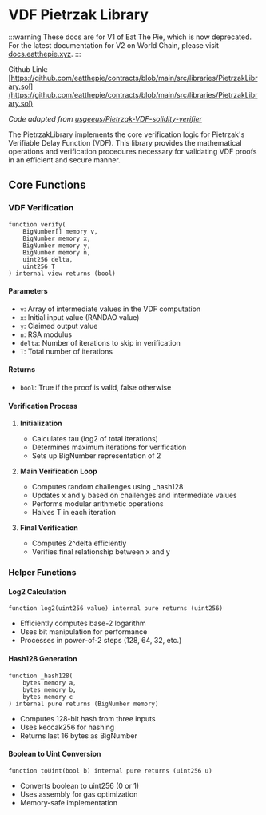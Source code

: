 # VDF Pietrzak Library

:::warning
These docs are for V1 of Eat The Pie, which is now deprecated. For the latest documentation for V2 on World Chain, please visit [docs.eatthepie.xyz](https://docs.eatthepie.xyz).
:::

Github Link: [https://github.com/eatthepie/contracts/blob/main/src/libraries/PietrzakLibrary.sol](https://github.com/eatthepie/contracts/blob/main/src/libraries/PietrzakLibrary.sol)

_Code adapted from [usgeeus/Pietrzak-VDF-solidity-verifier](https://github.com/usgeeus/Pietrzak-VDF-solidity-verifier)_

The PietrzakLibrary implements the core verification logic for Pietrzak's Verifiable Delay Function (VDF). This library provides the mathematical operations and verification procedures necessary for validating VDF proofs in an efficient and secure manner.

## Core Functions

### VDF Verification

```solidity
function verify(
    BigNumber[] memory v,
    BigNumber memory x,
    BigNumber memory y,
    BigNumber memory n,
    uint256 delta,
    uint256 T
) internal view returns (bool)
```

#### Parameters

- `v`: Array of intermediate values in the VDF computation
- `x`: Initial input value (RANDAO value)
- `y`: Claimed output value
- `n`: RSA modulus
- `delta`: Number of iterations to skip in verification
- `T`: Total number of iterations

#### Returns

- `bool`: True if the proof is valid, false otherwise

#### Verification Process

1. **Initialization**

   - Calculates tau (log2 of total iterations)
   - Determines maximum iterations for verification
   - Sets up BigNumber representation of 2

2. **Main Verification Loop**

   - Computes random challenges using \_hash128
   - Updates x and y based on challenges and intermediate values
   - Performs modular arithmetic operations
   - Halves T in each iteration

3. **Final Verification**
   - Computes 2^delta efficiently
   - Verifies final relationship between x and y

### Helper Functions

#### Log2 Calculation

```solidity
function log2(uint256 value) internal pure returns (uint256)
```

- Efficiently computes base-2 logarithm
- Uses bit manipulation for performance
- Processes in power-of-2 steps (128, 64, 32, etc.)

#### Hash128 Generation

```solidity
function _hash128(
    bytes memory a,
    bytes memory b,
    bytes memory c
) internal pure returns (BigNumber memory)
```

- Computes 128-bit hash from three inputs
- Uses keccak256 for hashing
- Returns last 16 bytes as BigNumber

#### Boolean to Uint Conversion

```solidity
function toUint(bool b) internal pure returns (uint256 u)
```

- Converts boolean to uint256 (0 or 1)
- Uses assembly for gas optimization
- Memory-safe implementation
